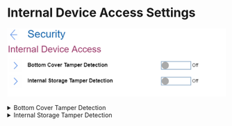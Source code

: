 # Internal Device Access Settings #
![](./img/internaldeviceaccess.png)

<details><summary>Bottom Cover Tamper Detection</summary>

One of 2 possible states:

1.	On – enables the tamper detection. If detected, Supervisor Password is required to boot the system.
2.	**Off** – disables the tamper detection. Default.

?>  Bottom Cover Tamper Detection will not take effect unless Supervisor Password is enabled.

| WMI Setting name | Values | Locked by SVP | AMD/Intel |
|:---|:---|:---|:---|
| BottomCoverTamperDetected | Disable, Enable | Yes | Both |

</details>

<details><summary>Internal Storage Tamper Detection</summary>

Enabling Internal Storage Tamper Detection detects removal of any fixed or removable Internal storage while the system is in sleep state (S3). If a storage device is removed while the system is in S3 state, the system will shutdown when woken from S3.

!> Unsaved data will be lost.

One of 2 possible states:

1.	On – enables detecting removal of any fixed or removable Internal storage while the system is in sleep state (S3). If a storage is removed while the system is in S3 state, the system will shutdown when woken from S3. Unsaved data will be lost.
2.	**Off** – disables the tamper detection. Default.

| WMI Setting name | Values | Locked by SVP | AMD/Intel |
|:---|:---|:---|:---|
| InternalStorageTamper | Disable, Enable | Yes | Both |

</details>
